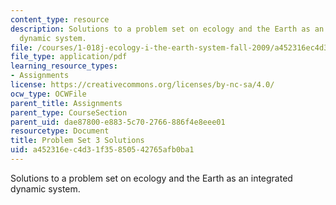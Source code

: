 ```yaml
---
content_type: resource
description: Solutions to a problem set on ecology and the Earth as an integrated
  dynamic system.
file: /courses/1-018j-ecology-i-the-earth-system-fall-2009/a452316ec4d31f35850542765afb0ba1_MIT1_018JF09_hw3_ans.pdf
file_type: application/pdf
learning_resource_types:
- Assignments
license: https://creativecommons.org/licenses/by-nc-sa/4.0/
ocw_type: OCWFile
parent_title: Assignments
parent_type: CourseSection
parent_uid: dae87800-e883-5c70-2766-886f4e8eee01
resourcetype: Document
title: Problem Set 3 Solutions
uid: a452316e-c4d3-1f35-8505-42765afb0ba1
---
```

Solutions to a problem set on ecology and the Earth as an integrated dynamic system.